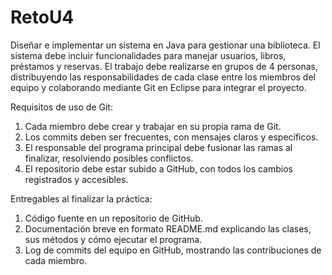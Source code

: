 # RetoU4
Diseñar e implementar un sistema en Java para gestionar una biblioteca.
El sistema debe incluir funcionalidades para manejar usuarios, libros, préstamos y reservas. El trabajo
debe realizarse en grupos de 4 personas, distribuyendo las responsabilidades de cada
clase entre los miembros del equipo y colaborando mediante Git en Eclipse para integrar
el proyecto.


   Requisitos de uso de Git:
1. Cada miembro debe crear y trabajar en su propia rama de Git.
2. Los commits deben ser frecuentes, con mensajes claros y específicos.
3. El responsable del programa principal debe fusionar las ramas al finalizar,
resolviendo posibles conflictos.
4. El repositorio debe estar subido a GitHub, con todos los cambios registrados y
accesibles.


Entregables al finalizar la práctica:
1. Código fuente en un repositorio de GitHub.
2. Documentación breve en formato README.md explicando las clases, sus
métodos y cómo ejecutar el programa.
3. Log de commits del equipo en GitHub, mostrando las contribuciones de cada
miembro.
